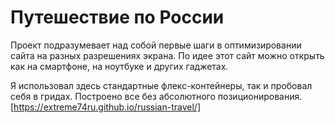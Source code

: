 # Путешествие по России

Проект подразумевает над собой первые шаги в оптимизировании сайта на разных разрешениях экрана. 
По идее этот сайт можно открыть как на смартфоне, на ноутбуке и других гаджетах.

Я использовал здесь стандартные флекс-контейнеры, так и пробовал себя в гридах. 
Построено все без абсолютного позиционирования.
 [https://extreme74ru.github.io/russian-travel/]



